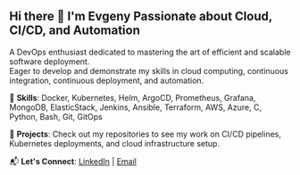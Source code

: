 ## Hi there 👋 I'm Evgeny Passionate about Cloud, CI/CD, and Automation
A DevOps enthusiast dedicated to mastering the art of efficient and scalable software deployment.
<br>
Eager to develop and demonstrate my skills in cloud computing, continuous integration, continuous deployment, and automation.


🔧 **Skills**: Docker, Kubernetes, Helm, ArgoCD, Prometheus, Grafana, MongoDB, ElasticStack, Jenkins, Ansible, Terraform, AWS, Azure, C, Python, Bash, Git, GitOps

📂 **Projects**: Check out my repositories to see my work on CI/CD pipelines, Kubernetes deployments, and cloud infrastructure setup.

📬 **Let's Connect**: [LinkedIn](https://www.linkedin.com/in/evgeny-nik) | [Email](mailto:evgenynik92@gmail.com)
